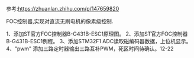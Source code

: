 参考:https://zhuanlan.zhihu.com/p/147659820

FOC控制器,实现对直流无刷电机的像素级控制.

1、添加ST官方FOC控制器B-G431B-ESC1原理图。
2、添加ST官方FOC控制器B-G431B-ESC1例程。
3、添加STM32F1 ADC读取磁编码器数据，上位机显示。
4、"pwm" 添加三路定时器输出三路互补PWM，死区时间待确认。12-22